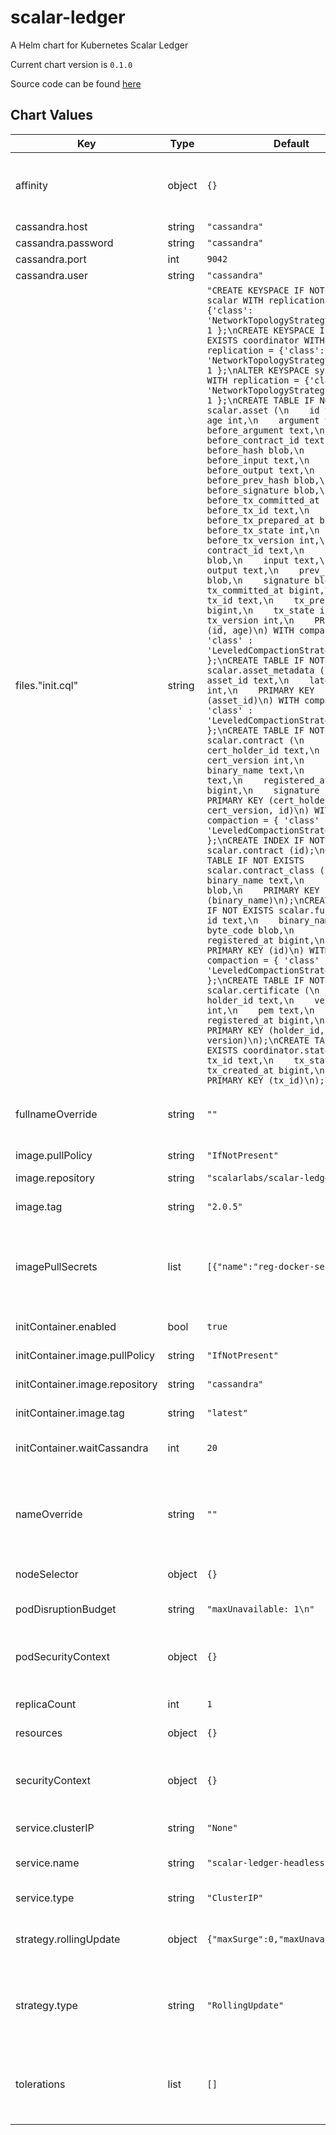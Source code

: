 scalar-ledger
=============
A Helm chart for Kubernetes Scalar Ledger

Current chart version is `0.1.0`

Source code can be found [here](https://scalar-labs.com/)



## Chart Values

| Key | Type | Default | Description |
|-----|------|---------|-------------|
| affinity | object | `{}` | the affinity/anti-affinity feature, greatly expands the types of constraints you can express |
| cassandra.host | string | `"cassandra"` |  |
| cassandra.password | string | `"cassandra"` |  |
| cassandra.port | int | `9042` |  |
| cassandra.user | string | `"cassandra"` |  |
| files."init.cql" | string | `"CREATE KEYSPACE IF NOT EXISTS scalar WITH replication = {'class': 'NetworkTopologyStrategy', 'dc1': 1 };\nCREATE KEYSPACE IF NOT EXISTS coordinator WITH replication = {'class': 'NetworkTopologyStrategy', 'dc1': 1 };\nALTER KEYSPACE system_auth WITH replication = {'class': 'NetworkTopologyStrategy', 'dc1': 1 };\nCREATE TABLE IF NOT EXISTS scalar.asset (\n    id text,\n    age int,\n    argument text,\n    before_argument text,\n    before_contract_id text,\n    before_hash blob,\n    before_input text,\n    before_output text,\n    before_prev_hash blob,\n    before_signature blob,\n    before_tx_committed_at bigint,\n    before_tx_id text,\n    before_tx_prepared_at bigint,\n    before_tx_state int,\n    before_tx_version int,\n    contract_id text,\n    hash blob,\n    input text,\n    output text,\n    prev_hash blob,\n    signature blob,\n    tx_committed_at bigint,\n    tx_id text,\n    tx_prepared_at bigint,\n    tx_state int,\n    tx_version int,\n    PRIMARY KEY (id, age)\n) WITH compaction = { 'class' : 'LeveledCompactionStrategy' };\nCREATE TABLE IF NOT EXISTS scalar.asset_metadata (\n    asset_id text,\n    latest_age int,\n    PRIMARY KEY (asset_id)\n) WITH compaction = { 'class' : 'LeveledCompactionStrategy' };\nCREATE TABLE IF NOT EXISTS scalar.contract (\n    id text,\n    cert_holder_id text,\n    cert_version int,\n    binary_name text,\n    properties text,\n    registered_at bigint,\n    signature blob,\n    PRIMARY KEY (cert_holder_id, cert_version, id)\n) WITH compaction = { 'class' : 'LeveledCompactionStrategy' };\nCREATE INDEX IF NOT EXISTS ON scalar.contract (id);\nCREATE TABLE IF NOT EXISTS scalar.contract_class (\n    binary_name text,\n    byte_code blob,\n    PRIMARY KEY (binary_name)\n);\nCREATE TABLE IF NOT EXISTS scalar.function (\n    id text,\n    binary_name text,\n    byte_code blob,\n    registered_at bigint,\n    PRIMARY KEY (id)\n) WITH compaction = { 'class' : 'LeveledCompactionStrategy' };\nCREATE TABLE IF NOT EXISTS scalar.certificate (\n    holder_id text,\n    version int,\n    pem text,\n    registered_at bigint,\n    PRIMARY KEY (holder_id, version)\n);\nCREATE TABLE IF NOT EXISTS coordinator.state (\n    tx_id text,\n    tx_state int,\n    tx_created_at bigint,\n    PRIMARY KEY (tx_id)\n);\n"` |  |
| fullnameOverride | string | `""` | String to fully override scalar-envoy.fullname template |
| image.pullPolicy | string | `"IfNotPresent"` | Specify a imagePullPolicy |
| image.repository | string | `"scalarlabs/scalar-ledger"` | Docker image |
| image.tag | string | `"2.0.5"` | Docker image tag, e.g: latest or specific version |
| imagePullSecrets | list | `[{"name":"reg-docker-secrets"}]` | Optionally specify an array of imagePullSecrets. Secrets must be manually created in the namespace. |
| initContainer.enabled | bool | `true` | to enabled cassandra keyspace creation  |
| initContainer.image.pullPolicy | string | `"IfNotPresent"` |  |
| initContainer.image.repository | string | `"cassandra"` | Docker image tag, e.g: latest or specific version |
| initContainer.image.tag | string | `"latest"` |  |
| initContainer.waitCassandra | int | `20` | number of second before talk to cassandra for keyspace creation |
| nameOverride | string | `""` | String to partially override scalar-envoy.fullname template (will maintain the release name) |
| nodeSelector | object | `{}` | nodeSelector is form of node selection constraint |
| podDisruptionBudget | string | `"maxUnavailable: 1\n"` | podDisruptionBudget Settings |
| podSecurityContext | object | `{}` | PodSecurityContext holds pod-level security attributes and common container settings |
| replicaCount | int | `1` | number of replicas to deploy |
| resources | object | `{}` | resources allowed to the pod |
| securityContext | object | `{}` | Setting security context at the pod applies those settings to all containers in the pod |
| service.clusterIP | string | `"None"` | to make sure it is a headless service |
| service.name | string | `"scalar-ledger-headless"` | svc name need to be know for share with envoy |
| service.type | string | `"ClusterIP"` | service types in kubernetes |
| strategy.rollingUpdate | object | `{"maxSurge":0,"maxUnavailable":1}` | The number of pods that can be unavailable during the update process |
| strategy.type | string | `"RollingUpdate"` | New pods are added gradually, and old pods are terminated gradually, e.g: Recreate or RollingUpdate |
| tolerations | list | `[]` | Tolerations are applied to pods, and allow (but do not require) the pods to schedule onto nodes with matching taints. |
